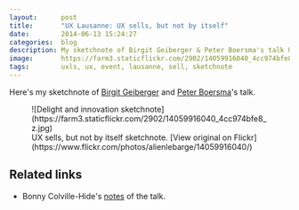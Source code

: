 ```yaml
---
layout:      post
title:       "UX Lausanne: UX sells, but not by itself"
date:        2014-06-13 15:24:27
categories:  blog
description: My sketchnote of Birgit Geiberger & Peter Boersma's talk UX sells, but not by itself
image:       https://farm3.staticflickr.com/2902/14059916040_4cc974bfe8_z.jpg
tags:        uxls, ux, event, lausanne, sell, sketchnote
---
```


Here's my sketchnote of [Birgit Geiberger](https://twitter.com/birgitgcom) and [Peter Boersma](https://twitter.com/pboersma)'s talk.

<figure>
![Delight and innovation sketchnote](https://farm3.staticflickr.com/2902/14059916040_4cc974bfe8_z.jpg)
  <figcaption>UX sells, but not by itself sketchnote. [View original on Flickr](https://www.flickr.com/photos/alienlebarge/14059916040/)</figcaption>
</figure>

## Related links

- Bonny Colville-Hide's [notes](http://rockpooldigitalux.tumblr.com/post/86502249471/ux-sells-but-not-by-itself-birgit-geiberger) of the talk.
